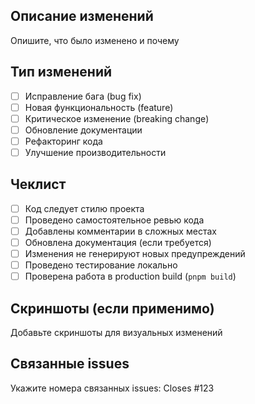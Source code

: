 ## Описание изменений

 Опишите, что было изменено и почему 

## Тип изменений

- [ ] Исправление бага (bug fix)
- [ ] Новая функциональность (feature)
- [ ] Критическое изменение (breaking change)
- [ ] Обновление документации
- [ ] Рефакторинг кода
- [ ] Улучшение производительности

## Чеклист

- [ ] Код следует стилю проекта
- [ ] Проведено самостоятельное ревью кода
- [ ] Добавлены комментарии в сложных местах
- [ ] Обновлена документация (если требуется)
- [ ] Изменения не генерируют новых предупреждений
- [ ] Проведено тестирование локально
- [ ] Проверена работа в production build (`pnpm build`)

## Скриншоты (если применимо)

 Добавьте скриншоты для визуальных изменений 

## Связанные issues

 Укажите номера связанных issues: Closes #123
